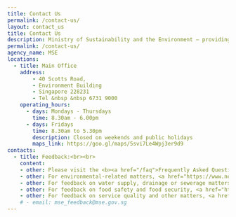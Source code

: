 ```yaml
---
title: Contact Us
permalink: /contact-us/
layout: contact_us
title: Contact Us
description: Ministry of Sustainability and the Environment — providing Singapore with a clean and sustainable environment with resilient supplies of safe food and water.
permalink: /contact-us/
agency_name: MSE
locations:
  - title: Main Office
    address:
        - 40 Scotts Road,
        - Environment Building
        - Singapore 228231 
        - Tel &nbsp &nbsp 6731 9000
    operating_hours:
      - days: Mondays - Thursdays
        time: 8.30am - 6.00pm
      - days: Fridays
        time: 8.30am to 5.30pm
        description: Closed on weekends and public holidays
        maps_link: https://goo.gl/maps/5svi7Le4Wpj3er9d9
contacts:
  - title: Feedback:<br><br>
    content:
    - other: Please visit the <b><a href="/faq">Frequently Asked Question (FAQ)</a></b> page for more information<br><br>
    - other: For environmental-related matters, <a href="https://www.nea.gov.sg/corporate-functions/feedback"><b>click here to provide feedback to NEA</b></a><br><br>
    - other: For feedback on water supply, drainage or sewerage matters, <a href="https://eservices.pub.gov.sg/helpandfeedback/report"><b>click here to provide feedback to PUB</b></a><br><br>
    - other: For feedback on food safety and food security, <a href="https://www.sfa.gov.sg/feedback"><b>click here to provide feedback to SFA</b></a><br><br>
    - other: For feedback on service quality and other matters, <a href="https://form.gov.sg/#!/5f9bbe55fb5198001166faec"><b>click here to provide feedback to MSE</b></a><br>
    # - email: mse_feedback@mse.gov.sg
---
```

